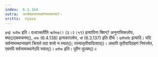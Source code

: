 ```yaml
---
index:  6.1.164
sutra:  अञ्चेश्छन्दस्यसर्वनामस्थानम्?।
vritti:  nyasa
---
```


`इन्द्रो दधीचः` इति। दध्यञ्चतीति `ऋत्विक्()` (३।२।५९) इत्यादिना क्विन्? अनुनासिकलोपः, षष्ठ()एकवचनम्(), `अचः` (6.4.138) इत्यकारलोपः, `चौ` (6.3.137) इति दीर्घः। 
`तृतीयादिः` इत्यादि। यदि सर्वनामस्थानग्रहणं क्रियते तदा शसो न स्यात्(); तस्यातृतीयादित्वात्()। अथापि तृतीयादिग्रहणं निवर्त्त्यत, एवमपि सर्वनामस्थानेऽपि स्यात्()। `प्रतीचः` इति। पूर्वेण तुल्यम्()॥
